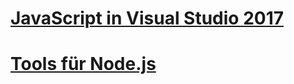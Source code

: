 # [JavaScript in Visual Studio 2017](/visualstudio/javascript/javascript-in-vs-2017)
# [Tools für Node.js](/visualstudio/javascript/tutorial-nodejs)
